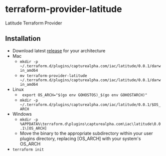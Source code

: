 # terraform-provider-latitude
Latitude Terraform Provider


## Installation
- Download latest [release](https://github.com/capturealpha/terraform-provider-latitude/releases) for your architecture
- Mac
  - `mkdir -p ~/.terraform.d/plugins/capturealpha.com/iac/latitude/0.0.1/darwin_amd64` 
  - `mv terraform-provider-latitude ~/.terraform.d/plugins/capturealpha.com/iac/latitude/0.0.1/darwin_amd64`
- Linux
  - ` export OS_ARCH="$(go env GOHOSTOS)_$(go env GOHOSTARCH)"`
  - `mkdir -p ~/.terraform.d/plugins/capturealpha.com/iac/latitude/0.0.1/$OS_ARCH`
- Windows
  - `mkdir -p %APPDATA%\terraform.d\plugins\capturealpha.com\iac\latitude\0.0.1\[OS_ARCH]`
  - Move the binary to the appropriate subdirectory within your user plugins directory, replacing [OS_ARCH] with your system's OS_ARCH
- `terraform init` 
